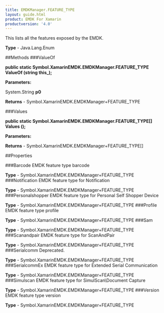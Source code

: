 ```yaml
---
title: EMDKManager.FEATURE_TYPE
layout: guide.html
product: EMDK For Xamarin 
productversion: '4.0' 
---
```

This lists all the features exposed by the EMDK.

**Type** - Java.Lang.Enum

##Methods
###ValueOf

**public static Symbol.XamarinEMDK.EMDKManager.FEATURE_TYPE ValueOf (string this_);**


        

**Parameters:**

System.String **p0** 

**Returns** - Symbol.XamarinEMDK.EMDKManager+FEATURE_TYPE

###Values

**public static Symbol.XamarinEMDK.EMDKManager.FEATURE_TYPE[] Values ();**


        

**Parameters:**

**Returns** - Symbol.XamarinEMDK.EMDKManager+FEATURE_TYPE[]

##Properties

###Barcode
EMDK feature type barcode

**Type** - Symbol.XamarinEMDK.EMDKManager+FEATURE_TYPE
###Notification
EMDK feature type for Notification

**Type** - Symbol.XamarinEMDK.EMDKManager+FEATURE_TYPE
###Personalshopper
EMDK feature type for Personal Self Shopper Device

**Type** - Symbol.XamarinEMDK.EMDKManager+FEATURE_TYPE
###Profile
EMDK feature type profile

**Type** - Symbol.XamarinEMDK.EMDKManager+FEATURE_TYPE
###Sam


**Type** - Symbol.XamarinEMDK.EMDKManager+FEATURE_TYPE
###Scanandpair
EMDK feature type for ScanAndPair

**Type** - Symbol.XamarinEMDK.EMDKManager+FEATURE_TYPE
###Serialcomm
Deprecated. 

**Type** - Symbol.XamarinEMDK.EMDKManager+FEATURE_TYPE
###SerialcommEx
EMDK feature type for Extended Serial Communication

**Type** - Symbol.XamarinEMDK.EMDKManager+FEATURE_TYPE
###Simulscan
EMDK feature type for SimulScan\Document Capture

**Type** - Symbol.XamarinEMDK.EMDKManager+FEATURE_TYPE
###Version
EMDK feature type version

**Type** - Symbol.XamarinEMDK.EMDKManager+FEATURE_TYPE
